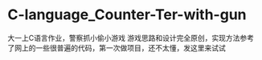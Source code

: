 # C-language_Counter-Ter-with-gun
大一上C语言作业，警察抓小偷小游戏
游戏思路和设计完全原创，实现方法参考了网上的一些很普遍的代码，第一次做项目，还不太懂，发这里来试试

